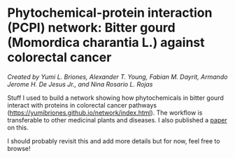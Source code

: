 # Phytochemical-protein interaction (PCPI) network: Bitter gourd (Momordica charantia L.) against colorectal cancer
_Created by Yumi L. Briones, Alexander T. Young, Fabian M. Dayrit, Armando Jerome H. De Jesus Jr., and Nina Rosario L. Rojas_

Stuff I used to build a network showing how phytochemicals in bitter gourd interact with proteins in colorectal cancer pathways (https://yumibriones.github.io/network/index.html). The workflow is transferable to other medicinal plants and diseases. I also published a [paper](https://www.frontiersin.org/journals/bioinformatics/articles/10.3389/fbinf.2021.768886/full) on this.

I should probably revisit this and add more details but for now, feel free to browse!
